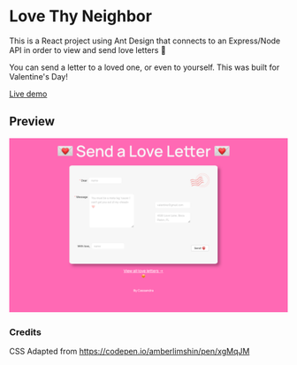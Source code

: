 # Love Thy Neighbor

This is a React project using Ant Design that connects to an Express/Node API in order to view and send love letters 🥰


You can send a letter to a loved one, or even to yourself. This was built for Valentine's Day!

[Live demo](https://github.com/facebook/create-react-app)

## Preview

![Desktop view](./public/love_thy_neighbor.png)

### Credits
CSS Adapted from https://codepen.io/amberlimshin/pen/xgMqJM
